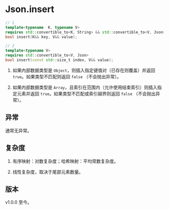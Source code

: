 # **Json.insert**

```cpp
// 1
template<typename  K, typename V>
requires std::convertible_to<K, String> && std::convertible_to<V, Json>
bool insert(K&& key, V&& value);

// 2
template<typename V>
requires std::convertible_to<V, Json>
bool insert(const std::size_t index, V&& value);
```

1. 如果内部数据类型是 `Object`，则插入指定键值对（已存在则覆盖）并返回 `true`。如果类型不匹配则返回 `false` （不会抛出异常）。

2. 如果内部数据类型是 `Array`，且索引在范围内（允许使用结束索引）则插入指定元素并返回 `true`。如果类型不匹配或索引越界则返回 `false` （不会抛出异常）。

## 异常

通常无异常。

## 复杂度

1. 有序映射：对数复杂度；哈希映射：平均常数复杂度。

2. 线性复杂度，取决于尾部元素数量。

## 版本

v1.0.0 至今。

